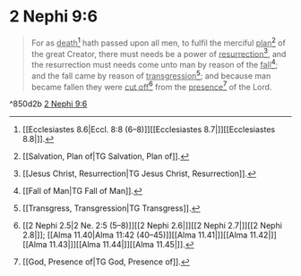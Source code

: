 # 2 Nephi 9:6

> For as <u>death</u>[^a] hath passed upon all men, to fulfil the merciful <u>plan</u>[^b] of the great Creator, there must needs be a power of <u>resurrection</u>[^c], and the resurrection must needs come unto man by reason of the <u>fall</u>[^d]; and the fall came by reason of <u>transgression</u>[^e]; and because man became fallen they were <u>cut off</u>[^f] from the <u>presence</u>[^g] of the Lord.

^850d2b
[2 Nephi 9:6](https://www.churchofjesuschrist.org/study/scriptures/bofm/2-ne/9?lang=eng&id=p6#p6)


[^a]: [[Ecclesiastes 8.6|Eccl. 8:8 (6–8)]][[Ecclesiastes 8.7|]][[Ecclesiastes 8.8|]].  
[^b]: [[Salvation, Plan of|TG Salvation, Plan of]].  
[^c]: [[Jesus Christ, Resurrection|TG Jesus Christ, Resurrection]].  
[^d]: [[Fall of Man|TG Fall of Man]].  
[^e]: [[Transgress, Transgression|TG Transgress]].  
[^f]: [[2 Nephi 2.5|2 Ne. 2:5 (5–8)]][[2 Nephi 2.6|]][[2 Nephi 2.7|]][[2 Nephi 2.8|]]; [[Alma 11.40|Alma 11:42 (40–45)]][[Alma 11.41|]][[Alma 11.42|]][[Alma 11.43|]][[Alma 11.44|]][[Alma 11.45|]].  
[^g]: [[God, Presence of|TG God, Presence of]].  
